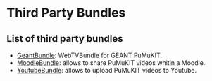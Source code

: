 Third Party Bundles
===================

List of third party bundles
---------------------------

* [GeantBundle](https://github.com/teltek/PuMuKIT2-geant-bundle/blob/master/README.md): WebTVBundle for GÉANT PuMuKIT.
* [MoodleBundle](https://github.com/teltek/PuMuKIT2-moodle-bundle/blob/master/README.md): allows to share PuMuKIT videos whitin a Moodle.
* [YoutubeBundle](https://github.com/teltek/PuMuKIT2-youtube-bundle/blob/master/README.md): allows to upload PuMuKIT videos to Youtube.
